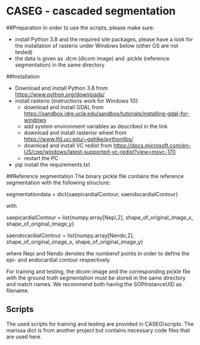# CASEG - cascaded segmentation

##Preparation
In order to use the scripts, please make sure:
- install Python 3.8 and the required site packages, please have a look for the installation of rasterio under Windows below (other OS are not tested)
- the data is given as <SOPInstanceUID>.dcm (dicom image) and <SOPInstanceUID>.pickle (reference segmentation) in the same directory

##Installation
- Download and install Python 3.8 from https://www.python.org/downloads/
- install rasterio (instructions work for Windows 10):
    - download and install GDAL from https://sandbox.idre.ucla.edu/sandbox/tutorials/installing-gdal-for-windows
    - add system environment variables as described in the link
    - download and install rasterior wheel from https://www.lfd.uci.edu/~gohlke/pythonlibs/
    - download and install VC redist from https://docs.microsoft.com/en-US/cpp/windows/latest-supported-vc-redist?view=msvc-170
    - restart the PC
- pip install the requirements.txt

##Reference segmentation
The binary pickle file contains the reference segmentation with the following structure:

segmentationdata = dict{saepicardialContour, saendocardialContour}

with

saepicardialContour = list{numpy.array[Nepi,2], shape_of_original_image_x, shape_of_original_image_y}

saendocardialContour = list{numpy.array[Nendo,2], shape_of_original_image_x, shape_of_original_image_y}

where Nepi and Nendo denotes the numberof points in order to define the epi- and endocardial contour respectively.

For training and testing, the dicom image and the corresponding pickle file with the ground truth segmentation must be
stored in the same directory and match names. We recommend both having the SOPInstanceUID as filename.

## Scripts
The used scripts for training and testing are provided in CASEG\scripts.
The marissa dict is from another project but contains necessary code files that are used here.
